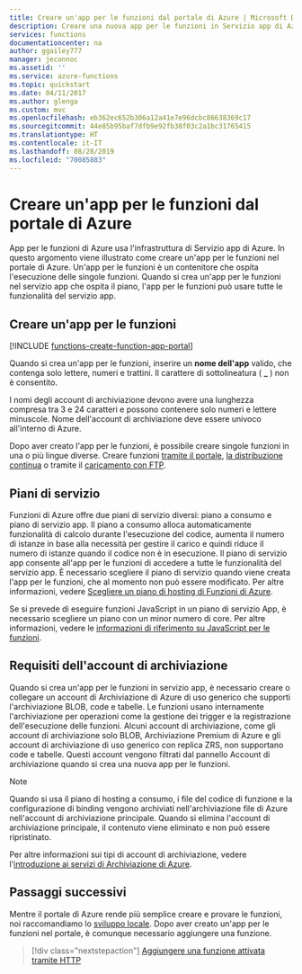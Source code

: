 ```yaml
---
title: Creare un'app per le funzioni dal portale di Azure | Microsoft Docs
description: Creare una nuova app per le funzioni in Servizio app di Azure dal portale.
services: functions
documentationcenter: na
author: ggailey777
manager: jeconnoc
ms.assetid: ''
ms.service: azure-functions
ms.topic: quickstart
ms.date: 04/11/2017
ms.author: glenga
ms.custom: mvc
ms.openlocfilehash: eb362ec652b306a12a41e7e96dcbc86638369c17
ms.sourcegitcommit: 44e85b95baf7dfb9e92fb38f03c2a1bc31765415
ms.translationtype: HT
ms.contentlocale: it-IT
ms.lasthandoff: 08/28/2019
ms.locfileid: "70085883"
---
```

# <a name="create-a-function-app-from-the-azure-portal"></a>Creare un'app per le funzioni dal portale di Azure

App per le funzioni di Azure usa l'infrastruttura di Servizio app di Azure. In questo argomento viene illustrato come creare un'app per le funzioni nel portale di Azure. Un'app per le funzioni è un contenitore che ospita l'esecuzione delle singole funzioni. Quando si crea un'app per le funzioni nel servizio app che ospita il piano, l'app per le funzioni può usare tutte le funzionalità del servizio app.

## <a name="create-a-function-app"></a>Creare un'app per le funzioni

[!INCLUDE [functions-create-function-app-portal](../../includes/functions-create-function-app-portal.md)]

Quando si crea un'app per le funzioni, inserire un **nome dell'app** valido, che contenga solo lettere, numeri e trattini. Il carattere di sottolineatura ( **_** ) non è consentito.

I nomi degli account di archiviazione devono avere una lunghezza compresa tra 3 e 24 caratteri e possono contenere solo numeri e lettere minuscole. Nome dell'account di archiviazione deve essere univoco all'interno di Azure. 

Dopo aver creato l'app per le funzioni, è possibile creare singole funzioni in una o più lingue diverse. Creare funzioni [tramite il portale](functions-create-first-azure-function.md#create-function), [la distribuzione continua](functions-continuous-deployment.md) o tramite il [caricamento con FTP](https://github.com/projectkudu/kudu/wiki/Accessing-files-via-ftp).

## <a name="service-plans"></a>Piani di servizio

Funzioni di Azure offre due piani di servizio diversi: piano a consumo e piano di servizio app. Il piano a consumo alloca automaticamente funzionalità di calcolo durante l'esecuzione del codice, aumenta il numero di istanze in base alla necessità per gestire il carico e quindi riduce il numero di istanze quando il codice non è in esecuzione. Il piano di servizio app consente all'app per le funzioni di accedere a tutte le funzionalità del servizio app. È necessario scegliere il piano di servizio quando viene creata l'app per le funzioni, che al momento non può essere modificato. Per altre informazioni, vedere [Scegliere un piano di hosting di Funzioni di Azure](functions-scale.md).

Se si prevede di eseguire funzioni JavaScript in un piano di servizio App, è necessario scegliere un piano con un minor numero di core. Per altre informazioni, vedere le [informazioni di riferimento su JavaScript per le funzioni](functions-reference-node.md#choose-single-vcpu-app-service-plans).

<a name="storage-account-requirements"></a>

## <a name="storage-account-requirements"></a>Requisiti dell'account di archiviazione

Quando si crea un'app per le funzioni in servizio app, è necessario creare o collegare un account di Archiviazione di Azure di uso generico che supporti l'archiviazione BLOB, code e tabelle. Le funzioni usano internamente l'archiviazione per operazioni come la gestione dei trigger e la registrazione dell'esecuzione delle funzioni. Alcuni account di archiviazione, come gli account di archiviazione solo BLOB, Archiviazione Premium di Azure e gli account di archiviazione di uso generico con replica ZRS, non supportano code e tabelle. Questi account vengono filtrati dal pannello Account di archiviazione quando si crea una nuova app per le funzioni.

>[!NOTE]
>Quando si usa il piano di hosting a consumo, i file del codice di funzione e la configurazione di binding vengono archiviati nell'archiviazione file di Azure nell'account di archiviazione principale. Quando si elimina l'account di archiviazione principale, il contenuto viene eliminato e non può essere ripristinato.

Per altre informazioni sui tipi di account di archiviazione, vedere l'[introduzione ai servizi di Archiviazione di Azure](../storage/common/storage-introduction.md#azure-storage-services). 

## <a name="next-steps"></a>Passaggi successivi

Mentre il portale di Azure rende più semplice creare e provare le funzioni, noi raccomandiamo lo [sviluppo locale](functions-develop-local.md). Dopo aver creato un'app per le funzioni nel portale, è comunque necessario aggiungere una funzione. 

> [!div class="nextstepaction"]
> [Aggiungere una funzione attivata tramite HTTP](functions-create-first-azure-function.md#create-function)
